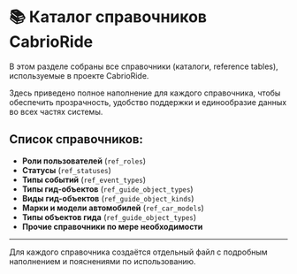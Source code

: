 # 📚 Каталог справочников CabrioRide

В этом разделе собраны все справочники (каталоги, reference tables), используемые в проекте CabrioRide.

Здесь приведено полное наполнение для каждого справочника, чтобы обеспечить прозрачность, удобство поддержки и единообразие данных во всех частях системы.

## Список справочников:
- **Роли пользователей** (`ref_roles`)
- **Статусы** (`ref_statuses`)
- **Типы событий** (`ref_event_types`)
- **Типы гид-объектов** (`ref_guide_object_types`)
- **Виды гид-объектов** (`ref_guide_object_kinds`)
- **Марки и модели автомобилей** (`ref_car_models`)
- **Типы объектов гида** (`ref_guide_object_types`)
- **Прочие справочники по мере необходимости**

---

Для каждого справочника создаётся отдельный файл с подробным наполнением и пояснениями по использованию. 